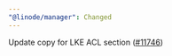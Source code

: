 ```yaml
---
"@linode/manager": Changed
---
```


Update copy for LKE ACL section ([#11746](https://github.com/linode/manager/pull/11746))
